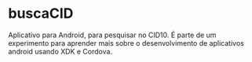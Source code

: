 # buscaCID
Aplicativo para Android, para pesquisar no CID10. É parte de um experimento para aprender mais sobre o desenvolvimento de aplicativos android usando XDK e Cordova.